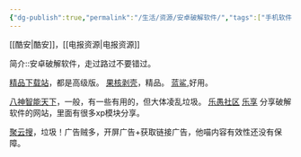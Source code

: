 ```yaml
---
{"dg-publish":true,"permalink":"/生活/资源/安卓破解软件/","tags":["手机软件","破解","导航","市场","资源"],"noteIcon":""}
---
```


[[酷安\|酷安]]，[[电报资源\|电报资源]]



简介::安卓破解软件，走过路过不要错过。

[精品下载站](http://m.j9p.com/softclass.html)，都是高级版。
[果核剥壳](https://www.ghxi.com/)，精品。
[蓝鲨](https://www.lan-sha.com/),好用。

[八神智能天下](http://zntx.cc/wapindex-956-1548.html)，一般，有一些有用的，但大体凌乱垃圾。
[乐愚社区](https://bbs.leyuz.net/)
[乐享](https://www.lxapk.com/) 分享破解软件的网站，里面有很多xp模块分享。


[聚云搜](https://jsznopi.lanzoui.com/b01h6ckzc)，垃圾！广告贼多，开屏广告+获取链接广告，他喵内容有效性还没有保障。

